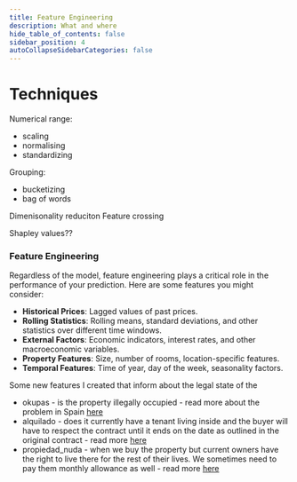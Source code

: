 ```yaml
---
title: Feature Engineering
description: What and where
hide_table_of_contents: false
sidebar_position: 4
autoCollapseSidebarCategories: false
---
```



# Techniques

Numerical range:  
- scaling  
- normalising
- standardizing  

Grouping:  
- bucketizing  
- bag of words  


Dimenisonality reduciton
Feature crossing

Shapley values??


### Feature Engineering
Regardless of the model, feature engineering plays a critical role in the performance of your prediction. Here are some features you might consider:
- **Historical Prices**: Lagged values of past prices.
- **Rolling Statistics**: Rolling means, standard deviations, and other statistics over different time windows.
- **External Factors**: Economic indicators, interest rates, and other macroeconomic variables.
- **Property Features**: Size, number of rooms, location-specific features.
- **Temporal Features**: Time of year, day of the week, seasonality factors.



Some new features  I created that inform about the legal state of the 
- okupas - is the property illegally occupied - read more about the problem in Spain [here](https://www.idealista.com/en/news/legal-advice-in-spain/2024/04/15/816509-squatting-in-spain-understanding-spain-s-okupas-problem)
- alquilado - does it currently have a tenant living inside and the buyer will have to respect the contract until it ends on the date as outlined in the original contract - read more [here](https://www.thelocal.es/20230817/buying-a-property-in-spain-with-a-tenant-living-in-it-how-does-it-work)
- propiedad_nuda - when we buy the property but current owners have the right to live there for the rest of their lives. We sometimes need to pay them monthly allowance as well - read more [here](https://www.eliasymunozabogados.com/en/blog/nuda-propiedad-what-it-and-how-it-differs-usufruct-and-full-ownership)